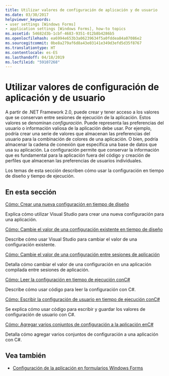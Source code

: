 ```yaml
---
title: Utilizar valores de configuración de aplicación y de usuario
ms.date: 03/30/2017
helpviewer_keywords:
- user settings [Windows Forms]
- application settings [Windows Forms], how-to topics
ms.assetid: 54682d3b-1cbf-4683-9351-012b8b4286b5
ms.openlocfilehash: ea6994e653b3a06239634f5a0fddea84a07086e2
ms.sourcegitcommit: 0be8a279af6d8a43e03141e349d3efd5d35f8767
ms.translationtype: HT
ms.contentlocale: es-ES
ms.lasthandoff: 04/18/2019
ms.locfileid: "59107268"
---
```

# <a name="using-application-settings-and-user-settings"></a>Utilizar valores de configuración de aplicación y de usuario
A partir de .NET Framework 2.0, puede crear y tener acceso a los valores que se conservan entre sesiones de ejecución de la aplicación. Estos valores se denominan *configuración*. Puede representa las preferencias del usuario o información valiosa de la aplicación debe usar. Por ejemplo, podría crear una serie de valores que almacenan las preferencias del usuario para la combinación de colores de una aplicación. O bien, podría almacenar la cadena de conexión que especifica una base de datos que usa su aplicación. La configuración permite que conservar la información que es fundamental para la aplicación fuera del código y creación de perfiles que almacenan las preferencias de usuarios individuales.  
  
 Los temas de esta sección describen cómo usar la configuración en tiempo de diseño y tiempo de ejecución.  
  
## <a name="in-this-section"></a>En esta sección  
 [Cómo: Crear una nueva configuración en tiempo de diseño](how-to-create-a-new-setting-at-design-time.md)  
  
 Explica cómo utilizar Visual Studio para crear una nueva configuración para una aplicación.  
  
 [Cómo: Cambie el valor de una configuración existente en tiempo de diseño](how-to-change-the-value-of-an-existing-setting-at-design-time.md)  
  
 Describe cómo usar Visual Studio para cambiar el valor de una configuración existente.  
  
 [Cómo: Cambie el valor de una configuración entre sesiones de aplicación](how-to-change-the-value-of-a-setting-between-application-sessions.md)  
  
 Detalla cómo cambiar el valor de una configuración en una aplicación compilada entre sesiones de aplicación.  
  
 [Cómo: Leer la configuración en tiempo de ejecución conC#](how-to-read-settings-at-run-time-with-csharp.md)  
  
 Describe cómo usar código para leer la configuración con C#.  
  
 [Cómo: Escribir la configuración de usuario en tiempo de ejecución conC#](how-to-write-user-settings-at-run-time-with-csharp.md)  
  
 Se explica cómo usar código para escribir y guardar los valores de configuración de usuario con C#.  
  
 [Cómo: Agregar varios conjuntos de configuración a la aplicación enC#](how-to-add-multiple-sets-of-settings-to-your-application-in-csharp.md)  
  
 Detalla cómo agregar varios conjuntos de configuración a una aplicación con C#.  
  
## <a name="see-also"></a>Vea también

- [Configuración de la aplicación en formularios Windows Forms](application-settings-for-windows-forms.md)
